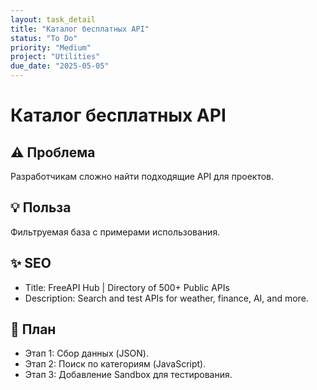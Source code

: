 ```yaml
---
layout: task_detail
title: "Каталог бесплатных API"
status: "To Do"
priority: "Medium"
project: "Utilities"
due_date: "2025-05-05"
---
```


# Каталог бесплатных API
## ⚠️ Проблема

Разработчикам сложно найти подходящие API для проектов.

## 💡 Польза

Фильтруемая база с примерами использования.

## ✨ SEO

* Title: FreeAPI Hub | Directory of 500+ Public APIs
* Description: Search and test APIs for weather, finance, AI, and more.

## 🚀 План

* Этап 1: Сбор данных (JSON).
* Этап 2: Поиск по категориям (JavaScript).
* Этап 3: Добавление Sandbox для тестирования.
